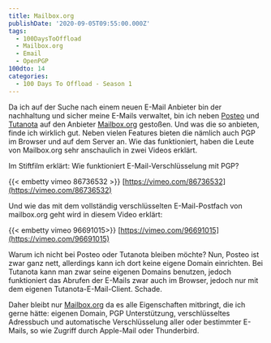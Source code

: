 ```yaml
---
title: Mailbox.org
publishDate: '2020-09-05T09:55:00.000Z'
tags:
  - 100DaysToOffload
  - Mailbox.org
  - Email
  - OpenPGP
100dto: 14
categories:
  - 100 Days To Offload - Season 1
---
```


Da ich auf der Suche nach einem neuen E-Mail Anbieter bin der nachhaltung und sicher meine E-Mails verwaltet, bin ich neben [Posteo](https://posteo.de) und [Tutanota](https://tutanota.com) auf den Anbieter [Mailbox.org](https://mailbox.org) gestoßen. Und was die so anbieten, finde ich wirklich gut. Neben vielen Features bieten die nämlich auch PGP im Browser und auf dem Server an. Wie das funktioniert, haben die Leute von Mailbox.org sehr anschaulich in zwei Videos erklärt.

<!--more-->

Im Stiftfilm erklärt: Wie funktioniert E-Mail-Verschlüsselung mit PGP? 

{{< embetty vimeo 86736532 >}}
[https://vimeo.com/86736532](https://vimeo.com/86736532)


Und wie das mit dem vollständig verschlüsselten E-Mail-Postfach von mailbox.org geht wird in diesem Video erklärt:

{{< embetty vimeo 96691015>}}
[https://vimeo.com/96691015](https://vimeo.com/96691015)

Warum ich nicht bei Posteo oder Tutanota bleiben möchte? Nun, Posteo ist zwar ganz nett, allerdings kann ich dort keine eigene Domain einrichten. Bei Tutanota kann man zwar seine eigenen Domains benutzen, jedoch funktioniert das Abrufen der E-Mails zwar auch im Browser, jedoch nur mit dem eigenen Tutanota-E-Mail-Client. Schade.

Daher bleibt nur [Mailbox.org](https://mailbox.org) da es alle Eigenschaften mitbringt, die ich gerne hätte: eigenen Domain, PGP Unterstützung, verschlüsseltes Adressbuch und automatische Verschlüsselung aller oder bestimmter E-Mails, so wie Zugriff durch Apple-Mail oder Thunderbird.
